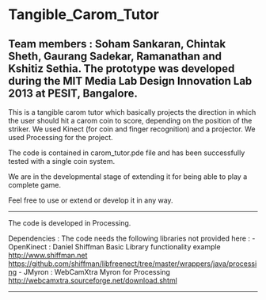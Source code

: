 Tangible_Carom_Tutor
====================

Team members : Soham Sankaran, Chintak Sheth, Gaurang Sadekar, Ramanathan and Kshitiz Sethia.
The prototype was developed during the MIT Media Lab Design Innovation Lab  2013 at PESIT, Bangalore. 
------------------------------------------

This is a tangible carom tutor which basically projects the direction in which the user should hit a carom coin to score, depending on the position of the striker. We used Kinect (for coin and finger recognition) and a projector. We used Processing for the project.

The code is contained in carom_tutor.pde file and has been successfully tested with a single coin system. 

We are in the developmental stage of extending it for being able to play a complete game. 

Feel free to use or extend or develop it in any way.

-------------------------------------------

The code is developed in Processing.

Dependencies : The code needs the following libraries not provided here :
	- 	OpenKinect :
				Daniel Shiffman
				Basic Library functionality example
				http://www.shiffman.net
				https://github.com/shiffman/libfreenect/tree/master/wrappers/java/processing
	- 	JMyron : 
				WebCamXtra
				Myron for Processing
				http://webcamxtra.sourceforge.net/download.shtml
				
-------------------------------------------
	